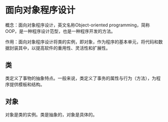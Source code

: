 # 面向对象程序设计

概念：面向对象程序设计，英文名称Object-oriented programming，简称OOP，是一种程序设计范型，也是一种程序开发的方法。

作用：面向对象程序设计将类的实例，即对象，作为程序的基本单元，将代码和数据封装其中，以提高软件的重用性、灵活性和扩展性。

## 类

类定义了事物的抽象特点。一般来说，类定义了事务的属性与行为（方法），为程序提供模板和结构。

## 对象

对象是类的实例。类是抽象的，对象是具体的。

